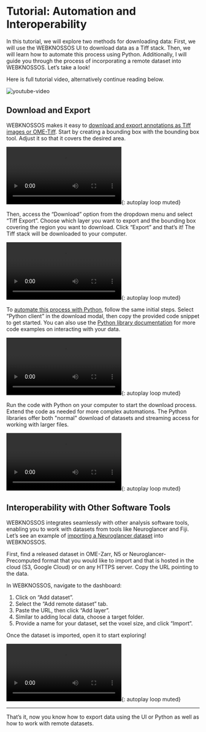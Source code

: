# Tutorial: Automation and Interoperability

In this tutorial, we will explore two methods for downloading data:
First, we will use the WEBKNOSSOS UI to download data as a Tiff stack.
Then, we will learn how to automate this process using Python.
Additionally, I will guide you through the process of incorporating a remote dataset into WEBKNOSSOS.
Let’s take a look!

Here is full tutorial video, alternatively continue reading below.

![youtube-video](https://www.youtube.com/embed/Cz98_zO1Z2w)

## Download and Export

WEBKNOSSOS makes it easy to [download and export annotations as Tiff images or OME-Tiff](./data/export_ui.md).
Start by creating a bounding box with the bounding box tool. Adjust it so that it covers the desired area.

![type:video](https://static.webknossos.org/assets/docs/tutorial-automation/01_create_bounding_box.mp4){: autoplay loop muted}

Then, access the “Download” option from the dropdown menu and select “Tiff Export”.
Choose which layer you want to export and the bounding box covering the region you want to download.
Click “Export” and that’s it!
The Tiff stack will be downloaded to your computer.

![type:video](https://static.webknossos.org/assets/docs/tutorial-automation/02_export_as_tiff.mp4){: autoplay loop muted}

To [automate this process with Python](./data/export_python.md), follow the same initial steps.
Select “Python client” in the download modal, then copy the provided code snippet to get started.
You can also use the [Python library documentation](https://docs.webknossos.org/webknossos-py/) for more code examples on interacting with your data.

![type:video](https://static.webknossos.org/assets/docs/tutorial-automation/03_copy_python_code.mp4){: autoplay loop muted}

Run the code with Python on your computer to start the download process.
Extend the code as needed for more complex automations.
The Python libraries offer both "normal" download of datasets and streaming access for working with larger files.

![type:video](https://static.webknossos.org/assets/docs/tutorial-automation/04_run_the_code.mp4){: autoplay loop muted}

## Interoperability with Other Software Tools

WEBKNOSSOS integrates seamlessly with other analysis software tools, enabling you to work with datasets from tools like Neuroglancer and Fiji. 
Let’s see an example of [importing a Neuroglancer dataset](./data/streaming.md) into WEBKNOSSOS.

First, find a released dataset in OME-Zarr, N5 or Neuroglancer-Precomputed format that you would like to import and that is hosted in the cloud (S3, Google Cloud) or on any HTTPS server.
Copy the URL pointing to the data.

In WEBKNOSSOS, navigate to the dashboard:

1. Click on “Add dataset”.
2. Select the “Add remote dataset” tab.
3. Paste the URL, then click “Add layer”.
4. Similar to adding local data, choose a target folder.
5. Provide a name for your dataset, set the voxel size, and click “Import”.

Once the dataset is imported, open it to start exploring!

![type:video](https://static.webknossos.org/assets/docs/tutorial-automation/05_import_n5.mp4){: autoplay loop muted}

---

That’s it, now you know how to export data using the UI or Python as well as how to work with remote datasets.
